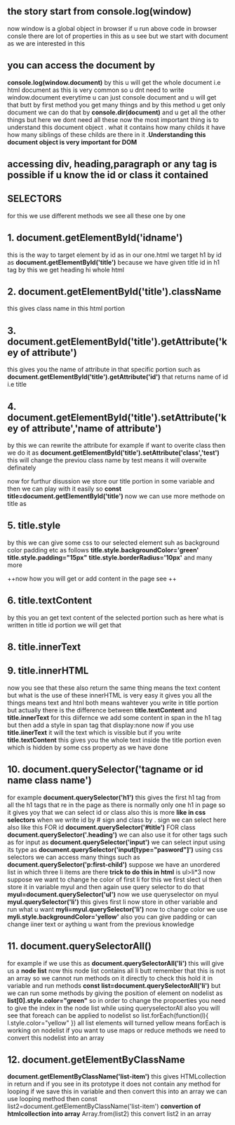 ## the story start from console.log(window)
now window is a global object in browser if u run above code in browser consle there are lot of properties in this as u see but we start with document as we are interested in this
## you can access the document by 
**console.log(window.document)**
by this u will get the whole document i.e html document 
as this is very common so u dnt need to write window.document everytime u can just console document and u will get that
butt by first method you get many things and by this method u get only document 
we can do that by
**console.dir(document)** and u get all the other things but here we dont need all these
now the most important thing is to understand this document object . what it contains how many childs it have how many siblings of these childs are there in it .**Understanding this document object is very important for DOM**
## accessing div, heading,paragraph or any tag is possible if u know the **id** or **class** it contained
##     SELECTORS
for this we use different methods we see all these one by one 
## 1. document.getElementById('idname')
this is the way to target element by id 
as in our one.html we target h1 by id as 
**document.getElementById('title')**
because we have given title id in h1 tag
by this we get heading hi whole html
## 2. document.getElementById('title').className
this gives class name in this html portion
## 3. document.getElementById('title').getAttribute('key of attribute')
this gives you the name of attribute in that specific portion such as 
**document.getElementById('title').getAttribute('id')**
that returns name of id i.e title
## 4. document.getElementById('title').setAttribute('key of attribute','name of attribute')
by this we can rewrite the attribute for example if want to overite class then we do it as 
**document.getElementById('title').setAttribute('class','test')**
this will change the previou class name by test means it will overwite definately

now for furthur disussion we store our title portion in some variable and then we can play with it easily so 
**const title=document.getElementById('title')**
now we can use more methode on title as 
## 5. title.style
by this we can give some css to our selected element suh as background color padding etc as follows
**title.style.backgroundColor='green'**
**title.style.padding="15px"**
**title.style.borderRadius='10px'**
and many more

++now how you will get or add content in the page see ++
## 6. title.textContent
by this you an get text content of the selected portion such as here what is written in title id portion we will get that
## 8. title.innerText
## 9. title.innerHTML
now you see that these also return the same thing means the text content but what is the use of these 
innerHTML is very easy it gives you all the things means text and htnl both means wahtever you write in title portion  but
actually there is the difference between 
**title.textContent** and **title.innerText**
for this diifernce we add some content in span in the h1 tag but then add a style in span tag that display:none
now if you use **title.iinerText** it will the text which is vissible but if you write **title.textContent** this gives you the whole text inside the title portion even which is hidden by some css property as we have done
## 10. document.querySelector('tagname or id name class name')
for example
**document.querySelector('h1')**
this gives the first h1 tag from all the h1 tags that re in the page
as there is normally only one h1 in page so it gives yoy that 
we can select id or class also this is more **like in css selectors** when we write id by # sign and class by . sign we can select here also like this
FOR id
**document.querySelector('#title')**
FOR class
**document.querySelector('.heading')**
we can also use it for other tags such as for input as 
**document.querySelector('input')**
we can select input using its type as 
**document.querySelector('input[type="pasword"]')**
using css selectors we can access many things such as
**document.querySelector('p:first-child')**
 suppose we have an unordered list in which three li items are there
 **trick to do this in html** is ul>li*3
 now suppose we want to change he color of first li for this we first slect ul then store it in variable myul and then again use query selector to do that
 **myul=document.querySelector('ul')**
 now we use queryselector on myul
 **myul.querySelector('li')**
 this gives first li now store in other variable and run what u want
 **myli=myul.querySelector('li')**
 now to change color we use 
**myli.style.backgroundColor='yellow'**
also you can give padding or can change iiner text or aything u want from the previous knowledge
## 11. document.querySelectorAll()
for example if we use this as 
**document.querySelectorAll('li')**
this will give us a **node list**
now this node list contains all li butt remember that this is not an array so we cannot run methods on it directly
to check this hold it in variable and run methods
**const list=document.querySelectorAll('li')**
but we can run some methods by giving the position of element on nodelist as 
**list[0].style.color="green"**
so in order to change the propoerties you need to give the index in the node list while using  queryselectorAll
also you will see that foreach can be applied to nodelist so
list.forEach(function(l){
    l.style.color="yellow"
})
all list elements will turned yellow means forEach is working on nodelist
if you want to use maps or reduce methods we need to convert this nodelist into an array
 ## 12. document.getElementByClassName
 **document.getElementByClassName('list-item')**
 this gives HTMLcollection in return and if you see in its prototype it does not contain any method for looping
 if we save this in variable and then convert this into an array we can use looping method then
 const list2=document.getElementByClassName('list-item')
 **convertion of htmlcollection into array**
 Array.from(list2)
 this convert list2 in an array
 









